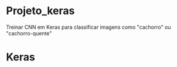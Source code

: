 # Projeto_keras
Treinar CNN em Keras para classificar imagens como "cachorro" ou "cachorro-quente"
# Keras
